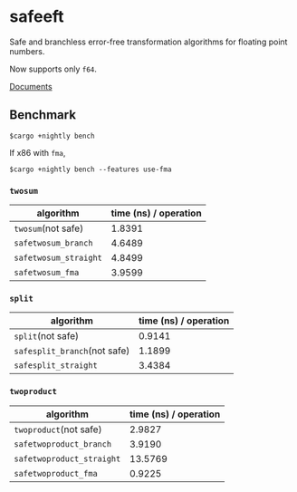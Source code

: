 # safeeft
Safe and branchless error-free transformation algorithms for floating point numbers.

Now supports only `f64`.

[Documents](https://docs.rs/safeeft)

## Benchmark

`$cargo +nightly bench`

If x86 with `fma`,

`$cargo +nightly bench --features use-fma`

### `twosum`

| algorithm             | time (ns) / operation |
|-----------------------|-----------------------|
| `twosum`(not safe)    |                1.8391 |
| `safetwosum_branch`   |                4.6489 |
| `safetwosum_straight` |                4.8499 |
| `safetwosum_fma`      |                3.9599 |

### `split`

| algorithm                    |  time (ns) / operation |
|------------------------------|------------------------|
| `split`(not safe)            |                 0.9141 |
| `safesplit_branch`(not safe) |                 1.1899 |
| `safesplit_straight`         |                 3.4384 |

### `twoproduct`

| algorithm                 | time (ns) / operation |
|---------------------------|-----------------------|
| `twoproduct`(not safe)    |                2.9827 |
| `safetwoproduct_branch`   |                3.9190 |
| `safetwoproduct_straight` |               13.5769 |
| `safetwoproduct_fma`      |                0.9225 |

